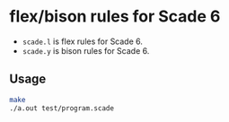 # flex/bison rules for Scade 6

* `scade.l` is flex rules for Scade 6. 
* `scade.y` is bison rules for Scade 6.

## Usage 

```bash
make 
./a.out test/program.scade
```
